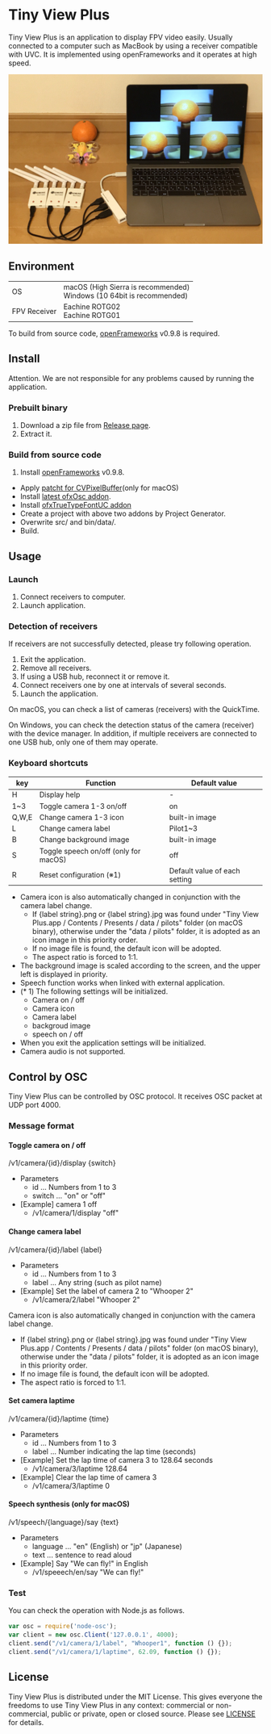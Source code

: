 # Tiny View Plus

Tiny View Plus is an application to display FPV video easily. Usually connected to a computer such as MacBook by using a receiver compatible with UVC. It is implemented using openFrameworks and it operates at high speed.

![tinyviewplus](docs/overview.jpg)

## Environment

<table>
<tr>
<td>OS</td><td>macOS (High Sierra is recommended)<br/>Windows (10 64bit is recommended)</td>
</tr>
<tr>
<td>FPV Receiver</td><td>Eachine ROTG02<br/>Eachine ROTG01</td>
</tr>
</table>

To build from source code, [openFrameworks](http://openframeworks.cc/ja/) v0.9.8 is required.

## Install

Attention. We are not responsible for any problems caused by running the application.

### Prebuilt binary

1. Download a zip file from [Release page](https://github.com/t-asano/tinyviewplus/releases).
2. Extract it.

### Build from source code

1. Install [openFrameworks](http://openframeworks.cc/ja/) v0.9.8.
- Apply [patcht for CVPixelBuffer](https://github.com/openframeworks/openFrameworks/commit/836fbda74770b7a1df3e136e9d2200b5c2cee8a4)(only for macOS)
- Install [latest ofxOsc addon](https://github.com/openframeworks/openFrameworks/tree/master/addons/ofxOsc).
- Install [ofxTrueTypeFontUC addon](https://github.com/hironishihara/ofxTrueTypeFontUC)
- Create a project with above two addons by Project Generator.
- Overwrite src/ and bin/data/.
- Build.

## Usage

### Launch

1. Connect receivers to computer.
2. Launch application.

### Detection of receivers

If receivers are not successfully detected, please try following operation.

1. Exit the application.
2. Remove all receivers.
3. If using a USB hub, reconnect it or remove it.
4. Connect receivers one by one at intervals of several seconds.
5. Launch the application.

On macOS, you can check a list of cameras (receivers) with the QuickTime.

On Windows, you can check the detection status of the camera (receiver) with the device manager. In addition, if multiple receivers are connected to one USB hub, only one of them may operate.

### Keyboard shortcuts
                        
| key | Function | Default value |
|---|---|---|
| H | Display help | - |
| 1~3 | Toggle camera 1-3 on/off | on |
| Q,W,E | Change camera 1-3 icon | built-in image |
| L | Change camera label | Pilot1~3 |
| B | Change background image | built-in image |
| S | Toggle speech on/off (only for macOS) | off |
| R | Reset configuration (※1) | Default value of each setting |

- Camera icon is also automatically changed in conjunction with the camera label change.
	- If {label string}.png or {label string}.jpg was found under "Tiny View Plus.app / Contents / Presents / data / pilots" folder (on macOS binary), otherwise under the "data / pilots" folder,	it is adopted as an icon image in this priority order.
	- If no image file is found, the default icon will be adopted.
	- The aspect ratio is forced to 1:1.
- The background image is scaled according to the screen, and the upper left is displayed in priority.
- Speech function works when linked with external application.
- (* 1) The following settings will be initialized.
	- Camera on / off
	- Camera icon
	- Camera label
	- backgroud image
	- speech on / off
- When you exit the application settings will be initialized.
- Camera audio is not supported.

## Control by OSC

Tiny View Plus can be controlled by OSC protocol. It receives OSC packet at UDP port 4000.

### Message format

#### Toggle camera on / off

/v1/camera/{id}/display {switch}

- Parameters
	- id ... Numbers from 1 to 3
	- switch ... "on" or "off"
- [Example] camera 1 off
	- /v1/camera/1/display "off"

#### Change camera label

/v1/camera/{id}/label {label}

- Parameters
	- id ... Numbers from 1 to 3
	- label ... Any string (such as pilot name)
- [Example] Set the label of camera 2 to "Whooper 2"
	- /v1/camera/2/label "Whooper 2"

Camera icon is also automatically changed in conjunction with the camera label change.

- If {label string}.png or {label string}.jpg was found under "Tiny View Plus.app / Contents / Presents / data / pilots" folder (on macOS binary), otherwise under the "data / pilots" folder,	it is adopted as an icon image in this priority order.
- If no image file is found, the default icon will be adopted.
- The aspect ratio is forced to 1:1.

#### Set camera laptime

/v1/camera/{id}/laptime {time}

- Parameters
	- id ... Numbers from 1 to 3
	- label ... Number indicating the lap time (seconds)
- [Example] Set the lap time of camera 3 to 128.64 seconds
	- /v1/camera/3/laptime 128.64
- [Example] Clear the lap time of camera 3
	- /v1/camera/3/laptime 0

#### Speech synthesis (only for macOS)

/v1/speech/{language}/say {text}

- Parameters
	- language ... "en" (English) or "jp" (Japanese)
	- text ... sentence to read aloud
- [Example] Say "We can fly!" in English
	- /v1/speeech/en/say "We can fly!"

### Test

You can check the operation with Node.js as follows.

```js
var osc = require('node-osc');
var client = new osc.Client('127.0.0.1', 4000);
client.send("/v1/camera/1/label", "Whooper1", function () {});
client.send("/v1/camera/1/laptime", 62.09, function () {});
```

## License

Tiny View Plus is distributed under the MIT License. This gives everyone the freedoms to use Tiny View Plus in any context: commercial or non-commercial, public or private, open or closed source. Please see [LICENSE](LICENSE) for details.